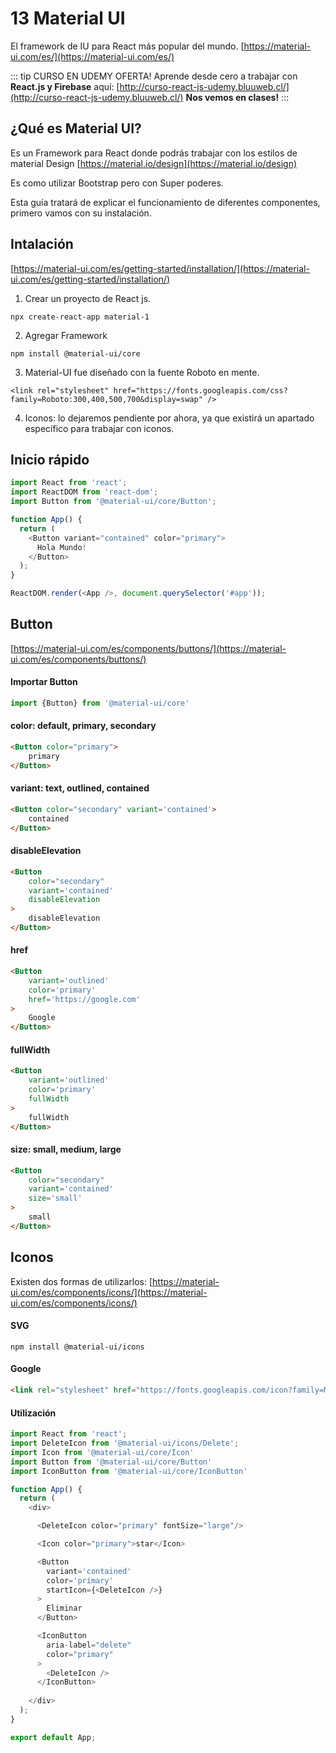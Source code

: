 # 13 Material UI
El framework de IU para React más popular del mundo.
[https://material-ui.com/es/](https://material-ui.com/es/)

::: tip CURSO EN UDEMY OFERTA!
Aprende desde cero a trabajar con <b>React.js y Firebase</b> aquí: [http://curso-react-js-udemy.bluuweb.cl/](http://curso-react-js-udemy.bluuweb.cl/)
<b>Nos vemos en clases!</b>
:::

## ¿Qué es Material UI?
Es un Framework para React donde podrás trabajar con los estilos de material Design [https://material.io/design](https://material.io/design)

Es como utilizar Bootstrap pero con Super poderes.

Esta guía tratará de explicar el funcionamiento de diferentes componentes, primero vamos con su instalación.

## Intalación
[https://material-ui.com/es/getting-started/installation/](https://material-ui.com/es/getting-started/installation/)

1. Crear un proyecto de React js.
```
npx create-react-app material-1
```

2. Agregar Framework
```
npm install @material-ui/core
```

3. Material-UI fue diseñado con la fuente Roboto en mente. 
```
<link rel="stylesheet" href="https://fonts.googleapis.com/css?family=Roboto:300,400,500,700&display=swap" />
```

4. Iconos: lo dejaremos pendiente por ahora, ya que existirá un apartado específico para trabajar con iconos.

## Inicio rápido
```js
import React from 'react';
import ReactDOM from 'react-dom';
import Button from '@material-ui/core/Button';

function App() {
  return (
    <Button variant="contained" color="primary">
      Hola Mundo!
    </Button>
  );
}

ReactDOM.render(<App />, document.querySelector('#app'));
```

## Button
[https://material-ui.com/es/components/buttons/](https://material-ui.com/es/components/buttons/)

#### Importar Button
```js
import {Button} from '@material-ui/core'
```

#### color: default, primary, secondary
```html
<Button color="primary">
    primary
</Button>
```

#### variant: text, outlined, contained
```html
<Button color="secondary" variant='contained'>
    contained
</Button>
```

#### disableElevation
```html
<Button 
    color="secondary" 
    variant='contained'
    disableElevation
>
    disableElevation
</Button>
```

#### href
```html
<Button
    variant='outlined'
    color='primary'
    href='https://google.com'
>
    Google
</Button>
```

#### fullWidth
```html
<Button
    variant='outlined'
    color='primary'
    fullWidth
>
    fullWidth
</Button>
```

#### size: small, medium, large
```html
<Button 
    color="secondary" 
    variant='contained'
    size='small'
>
    small
</Button>
```

## Iconos
Existen dos formas de utilizarlos: [https://material-ui.com/es/components/icons/](https://material-ui.com/es/components/icons/)
#### SVG
```
npm install @material-ui/icons
```

#### Google
```html
<link rel="stylesheet" href="https://fonts.googleapis.com/icon?family=Material+Icons" />
```

#### Utilización
```js
import React from 'react';
import DeleteIcon from '@material-ui/icons/Delete';
import Icon from '@material-ui/core/Icon'
import Button from '@material-ui/core/Button'
import IconButton from '@material-ui/core/IconButton'

function App() {
  return (
    <div>

      <DeleteIcon color="primary" fontSize="large"/>

      <Icon color="primary">star</Icon>

      <Button 
        variant='contained'
        color='primary'
        startIcon={<DeleteIcon />}
      >
        Eliminar
      </Button>

      <IconButton 
        aria-label="delete" 
        color="primary"
      >
        <DeleteIcon />
      </IconButton>
      
    </div>
  );
}

export default App;
```


